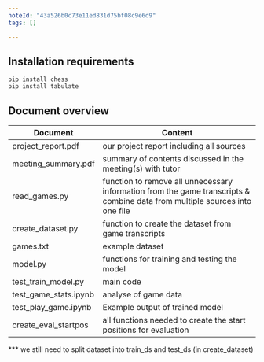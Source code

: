 ```yaml
---
noteId: "43a526b0c73e11ed831d75bf08c9e6d9"
tags: []

---
```


## Installation requirements 
```
pip install chess
pip install tabulate
```

## Document overview
| Document      | Content       |
| ------------- | ------------- |
| project_report.pdf | our project report including all sources |
| meeting_summary.pdf | summary of contents discussed in the meeting(s) with tutor |
| read_games.py | function to remove all unnecessary information from the game transcripts & combine data from multiple sources into one file |
| create_dataset.py | function to create the dataset from game transcripts |
| games.txt | example dataset |
| model.py | functions for training and testing the model |
| test_train_model.py | main code |
| test_game_stats.ipynb | analyse of game data |
| test_play_game.ipynb | Example output of trained model |
| create_eval_startpos | all functions needed to create the start positions for evaluation |

*** we still need to split dataset into train_ds and test_ds (in create_dataset)
